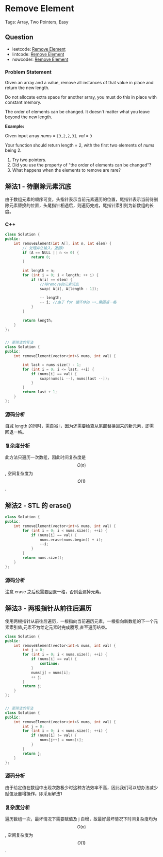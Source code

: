 # Remove Element

Tags: Array, Two Pointers, Easy

## Question

- leetcode: [Remove Element](https://leetcode.com/problems/remove-element/)
- lintcode: [Remove Element](http://www.lintcode.com/en/problem/remove-element/)
- nowcoder: [Remove Element](https://www.nowcoder.com/practice/1e1b7d86039e4427b4b6f7cbb856c301?tpId=46&tqId=29152&tPage=1&rp=1&ru=/ta/leetcode&qru=/ta/leetcode/question-ranking)

### Problem Statement

Given an array and a value, remove all instances of that value in place and
return the new length.

Do not allocate extra space for another array, you must do this in place with
constant memory.

The order of elements can be changed. It doesn't matter what you leave beyond
the new length.

**Example:**

Given input array _nums_ = `[3,2,2,3]`, _val_ = `3`

Your function should return length = 2, with the first two elements of _nums_
being 2.

  1. Try two pointers.
  2. Did you use the property of "the order of elements can be changed"?
  3. What happens when the elements to remove are rare?


## 解法1 - 待删除元素沉底

由于数组元素的顺序可变，头指针表示当前元素遍历的位置，尾指针表示当前待删除元素替换的位置，头尾指针相遇后，则遍历完成，尾指针索引则为新数组的长度。

### C++
```cpp
class Solution {
public:
    int removeElement(int A[], int n, int elem) {
        // 处理非法输入，返回0
        if (A == NULL || n <= 0) {
            return 0;
        }
         
        int length = n;
        for (int i = 0; i < length; ++ i) {
            if (A[i] == elem) {
                //待remove的元素沉底
                swap( A[i], A[length - 1]);
                 
                -- length;
                -- i; //由于 for 循环体的 ++,需回退一格
            }
        }
         
        return length;
    }
};


// 更简洁的写法
class Solution {
public:
    int removeElement(vector<int>& nums, int val) {

        int last = nums.size() - 1;
        for (int i = 0; i <= last; ++i) {
            if (nums[i] == val) {
                swap(nums[i --], nums[last --]);
            }
        }
        return last + 1;
    }
};

```

### 源码分析

自减 length 的同时，需自减 i，因为还需要检查从尾部替换回来的新元素，即需回退一格。

### 复杂度分析

此方法只遍历一次数组，因此时间复杂度是 $$O(n)$$, 空间复杂度为 $$O(1)$$.

## 解法2 - STL 的 erase()
```cpp
class Solution {
public:
    int removeElement(vector<int>& nums, int val) {
        for (int i = 0; i < nums.size(); ++i) {
            if (nums[i] == val) {
                nums.erase(nums.begin() + i);
                --i;
            }
        }
        return nums.size();
    }
};
```

### 源码分析

注意 erase 之后也需要回退一格，否则会漏掉元素。

## 解法3 - 两根指针从前往后遍历

使用两根指针从前往后遍历，一根指向当前遍历元素，一根指向新数组的下一个元素索引值,元素不为给定元素时完成覆写,直至遍历结束。

```cpp
class Solution {
public:
    int removeElement(vector<int>& nums, int val) {
        int j = 0;
        for (int i = 0; i < nums.size(); ++i) {
            if (nums[i] == val) {
                continue;
            }
            nums[j] = nums[i];
            ++ j;
        }
        return j;
    }
};


// 更简洁的写法
class Solution {
public:
    int removeElement(vector<int>& nums, int val) {
        int j = 0;
        for (int i = 0; i < nums.size(); ++i) {
            if (nums[i] != val) {
                nums[j++] = nums[i];
            }
        }
        return j;
    }
};

```

### 源码分析

由于给定值在数组中出现次数极少时这种方法效率不高，因此我们可以想办法减少赋值及自增操作，即采用解法1

### 复杂度分析

遍历数组一次，最坏情况下需要赋值及 j 自增，故最好最坏情况下时间复杂度均为 $$O(n)$$, 空间复杂度为 $$O(1)$$.